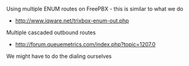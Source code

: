 
Using multiple ENUM routes on FreePBX - this is similar to what we do
- http://www.iqware.net/trixbox-enum-out.php


Multiple cascaded outbound routes
- http://forum.queuemetrics.com/index.php?topic=1207.0

We might have to do the dialing ourselves


